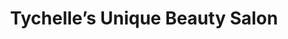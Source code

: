 ---
title: "Tychelle’s Unique Beauty Salon"
url: /baltimore/tychelles-unique-beauty-salon/
shop: Friseur
---